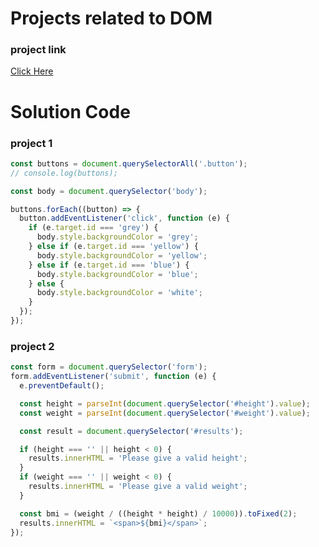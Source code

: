 # Projects related to DOM

### project link

[Click Here](https://stackblitz.com/edit/dom-project-chaiaurcode-m1ejejaj)

# Solution Code

### project 1

```javascript
const buttons = document.querySelectorAll('.button');
// console.log(buttons);

const body = document.querySelector('body');

buttons.forEach((button) => {
  button.addEventListener('click', function (e) {
    if (e.target.id === 'grey') {
      body.style.backgroundColor = 'grey';
    } else if (e.target.id === 'yellow') {
      body.style.backgroundColor = 'yellow';
    } else if (e.target.id === 'blue') {
      body.style.backgroundColor = 'blue';
    } else {
      body.style.backgroundColor = 'white';
    }
  });
});
```

### project 2

```javascript
const form = document.querySelector('form');
form.addEventListener('submit', function (e) {
  e.preventDefault();

  const height = parseInt(document.querySelector('#height').value);
  const weight = parseInt(document.querySelector('#weight').value);

  const result = document.querySelector('#results');

  if (height === '' || height < 0) {
    results.innerHTML = 'Please give a valid height';
  }
  if (weight === '' || weight < 0) {
    results.innerHTML = 'Please give a valid weight';
  }

  const bmi = (weight / ((height * height) / 10000)).toFixed(2);
  results.innerHTML = `<span>${bmi}</span>`;
});
```
